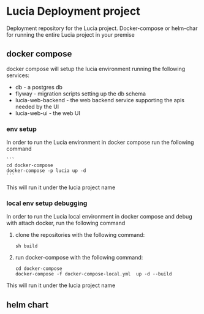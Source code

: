 # Lucia Deployment project

Deployment repository for the Lucia project.
Docker-compose or helm-char for running the entire Lucia project in your premise

## docker compose

docker compose will setup the lucia environment running the following services:

- db - a postgres db
- flyway - migration scripts setting up the db schema
- lucia-web-backend - the web backend service supporting the apis needed by the UI
- lucia-web-ui - the web UI

### env setup

In order to run the Lucia environment in docker compose run the following command

    ```
    cd docker-compose
    docker-compose -p lucia up -d
    ```

This will run it under the lucia project name

### local env setup debugging

In order to run the Lucia local environment in docker compose and debug with attach docker, run the following command

1. clone the repositories with the following command:

   ```
   sh build
   ```

2. run docker-compose with the following command:
   ```
   cd docker-compose
   docker-compose -f docker-compose-local.yml  up -d --build
   ```

This will run it under the lucia project name

## helm chart

```

```

